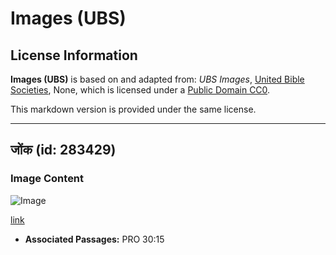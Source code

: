 # Images (UBS)

## License Information

**Images (UBS)** is based on and adapted from: _UBS Images_, [United Bible Societies](https://unitedbiblesocieties.org/), None, which is licensed under a [Public Domain CC0](https://creativecommons.org/public-domain/cc0/).

This markdown version is provided under the same license.



--------------------------------

## जोंक (id: 283429)

### Image Content

![Image](https://cdn.aquifer.bible/aquifer-content/resources/Media/WEB-0583_leech.jpg)

[link](https://cdn.aquifer.bible/aquifer-content/resources/Media/WEB-0583_leech.jpg)

* **Associated Passages:** PRO 30:15

